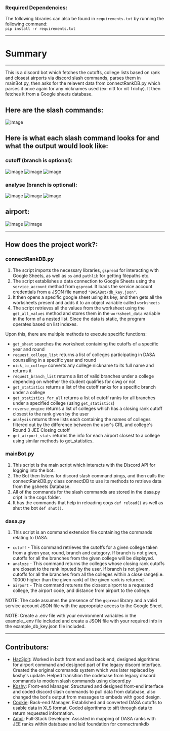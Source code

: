 ### Required Dependencies:
The following libraries can also be found in `requirements.txt` by running the following command:  
`pip install -r requirements.txt`  

---

# Summary

---

This is a discord bot which fetches the cutoffs, college lists based on rank and closest airports via discord slash commands, parses them in mainBot.py, then asks for the relavent data from connectRankDB.py which parses it once again for any nicknames used (ex: nitt for nit Trichy). It then fetches it from a Google sheets database.

## Here are the slash commands:
![image](https://github.com/Haz3-jolt/DasaBot/assets/79502699/1da691da-74fd-47ba-962d-6a43ec616cf8)

## Here is what each slash command looks for and what the output would look like:

### cutoff (branch is optional): 
![image](https://github.com/Haz3-jolt/DasaBot/assets/79502699/b9ef336f-89e1-46f0-b16d-7beca494dfa3)
![image](https://github.com/Haz3-jolt/DasaBot/assets/79502699/f5069c0b-0f1c-4d66-8a62-95b1e89d575b)
![image](https://github.com/Haz3-jolt/DasaBot/assets/79502699/6ddcf460-60c0-4493-84e3-3417439a4d21)


### analyse (branch is optional): 
![image](https://github.com/Haz3-jolt/DasaBot/assets/79502699/3a4b7e64-4c77-4822-b907-e95c796e37a4)
![image](https://github.com/Haz3-jolt/DasaBot/assets/79502699/51cdfc6d-58f7-486e-8ff5-b74c40d660a8)
![image](https://github.com/Haz3-jolt/DasaBot/assets/79502699/717d526f-7901-4d00-954c-056adca94312)


## airport:
![image](https://github.com/Haz3-jolt/DasaBot/assets/79502699/0ca4ada3-3d11-40d4-8b0b-9c7f9d2f0bf2)
![image](https://github.com/Haz3-jolt/DasaBot/assets/79502699/807225b5-f0ac-434e-b330-7d604c1a8d4f)




---

## How does the project work?:

### connectRankDB.py

1. The script imports the necessary libraries, `gspread` for interacting with Google Sheets, as well as `os` and `pathlib` for getting filepaths etc.
2. The script establishes a data connection to Google Sheets using the `service_account` method from `gspread`. It loads the service account credentials from a JSON file named `"DASABot/db_key.json"`.
4. It then opens a specific google sheet using its key, and then gets all the worksheets present and adds it to an object variable called `worksheets`
5. The script retrieves all the values from the worksheet using the `get_all_values` method and stores them in the `worksheet_data` variable in the form of a nested list. Since the data is static, the program operates based on list indexes.

Upon this, there are multiple methods to execute specific functions:

- `get_sheet` searches the worksheet containing the cutoffs of a specific year and round
- `request_college_list` returns a list of colleges participating in DASA counselling in a specific year and round
- `nick_to_college` converts any college nickname to its full name and returns it
- `request_branch_list` returns a list of valid branches under a college depending on whether the student qualifies for ciwg or not
- `get_statistics` returns a list of the cutoff ranks for a specific branch under a college
- `get_statistics_for_all` returns a list of cutoff ranks for all branches under a specified college (using `get_statistics`)
- `reverse_engine` returns a list of colleges which has a closing rank cutoff closest to the rank given by the user  
- `analysis` returns three lists each containing the names of colleges filtered out by the difference between the user's CRL and college's Round 3 JEE Closing cutoff
- `get_airport_stats` returns the info for each airport closest to a college using similar methods to get_statistics.

### mainBot.py
1. This script is the main script which interacts with the Discord API for logging into the bot.
2. The Bot then listens for discord slash command pings, and then calls the connectRankDB.py class connectDB to use its methods to retrieve data from the gsheets Database.
3. All of the commands for the slash commands are stored in the dasa.py cript in the cogs folder.
4. It has the commands that help in reloading cogs `def reload()` as well as shut the bot `def shut()`.

### dasa.py
1. This script is an command extension file containing the commands relating to DASA.
- `cutoff` - This command retrieves the cutoffs for a given college taken from a given year, round, branch and category. If branch is not given, cutoffs for all the      branches from the given college will be displayed.  
- `analyze` - This command returns the colleges whose closing rank cutoffs are closest to the rank inputed by the user. If branch is not givem, cutoffs for all the branches from all the colleges within a close range(i.e. 10000 higher than the given rank) of the given rank is returned.
- `airport` - This command returens the closest airport to a requested college, the airport code, and distance from airport to the college. 
  

NOTE: The code assumes the presence of the `gspread` library and a valid service account JSON file with the appropriate access to the Google Sheet.

NOTE: Create a .env file with your environment variables in the example_.env file included and create a JSON file with your required info in the example_db_key.json file included.

---

## Contributors:

- [Haz3jolt](https://github.com/Haz3-jolt): Worked in both front end and back end, designed algorithms for airport command and designed part of the legacy discord interface.
Created the original commands system which was later replaced by koshy's update. Helped transition the codebase from legacy discord commands to modern slash commands using discord.py
- [Koshy](https://github.com/koshyj8): Front-end Manager. Structured and designed front-end interface and coded discord slash commands to pull data from database, also changed the bot's output from messages to embeds with good design.
- [Cookie](https://github.com/CookieOnCode): Back-end Manager. Established and converted DASA cutoffs to usable data in XLS format. Coded algorithms to sift through data to return requested information. 
- [Amol](https://github.com/AmolOnGitHub): Full-Stack Developer. Assisted in mapping of DASA ranks with JEE ranks within database and laid foundation for connectrankdb

